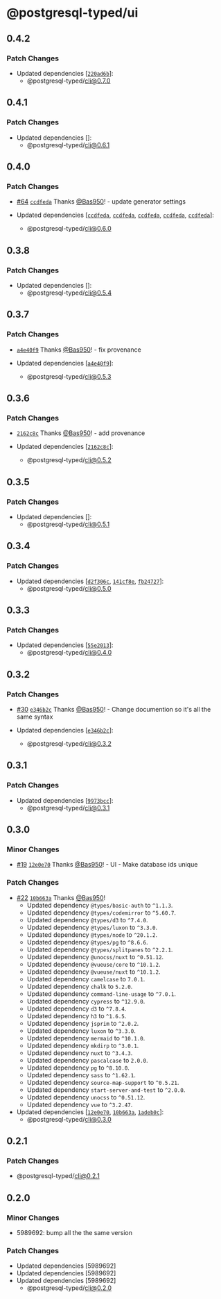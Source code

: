 # @postgresql-typed/ui

## 0.4.2

### Patch Changes

- Updated dependencies [[`220ad6b`](https://github.com/PostgreSQL-Typed/PostgreSQL-Typed/commit/220ad6bc61b8c8c734ec43977cd87eaa0f6db45b)]:
  - @postgresql-typed/cli@0.7.0

## 0.4.1

### Patch Changes

- Updated dependencies []:
  - @postgresql-typed/cli@0.6.1

## 0.4.0

### Patch Changes

- [#64](https://github.com/PostgreSQL-Typed/PostgreSQL-Typed/pull/64) [`ccdfeda`](https://github.com/PostgreSQL-Typed/PostgreSQL-Typed/commit/ccdfeda0889527bf1b20f5376f53f31cdd02ec4f) Thanks [@Bas950](https://github.com/Bas950)! - update generator settings

- Updated dependencies [[`ccdfeda`](https://github.com/PostgreSQL-Typed/PostgreSQL-Typed/commit/ccdfeda0889527bf1b20f5376f53f31cdd02ec4f), [`ccdfeda`](https://github.com/PostgreSQL-Typed/PostgreSQL-Typed/commit/ccdfeda0889527bf1b20f5376f53f31cdd02ec4f), [`ccdfeda`](https://github.com/PostgreSQL-Typed/PostgreSQL-Typed/commit/ccdfeda0889527bf1b20f5376f53f31cdd02ec4f), [`ccdfeda`](https://github.com/PostgreSQL-Typed/PostgreSQL-Typed/commit/ccdfeda0889527bf1b20f5376f53f31cdd02ec4f), [`ccdfeda`](https://github.com/PostgreSQL-Typed/PostgreSQL-Typed/commit/ccdfeda0889527bf1b20f5376f53f31cdd02ec4f)]:
  - @postgresql-typed/cli@0.6.0

## 0.3.8

### Patch Changes

- Updated dependencies []:
  - @postgresql-typed/cli@0.5.4

## 0.3.7

### Patch Changes

- [`a4e40f9`](https://github.com/PostgreSQL-Typed/PostgreSQL-Typed/commit/a4e40f98b56cff64a1cd70d63fd11885c37a2d28) Thanks [@Bas950](https://github.com/Bas950)! - fix provenance

- Updated dependencies [[`a4e40f9`](https://github.com/PostgreSQL-Typed/PostgreSQL-Typed/commit/a4e40f98b56cff64a1cd70d63fd11885c37a2d28)]:
  - @postgresql-typed/cli@0.5.3

## 0.3.6

### Patch Changes

- [`2162c8c`](https://github.com/PostgreSQL-Typed/PostgreSQL-Typed/commit/2162c8c01c68a0e6540fe804e2d3dd891931ed2c) Thanks [@Bas950](https://github.com/Bas950)! - add provenance

- Updated dependencies [[`2162c8c`](https://github.com/PostgreSQL-Typed/PostgreSQL-Typed/commit/2162c8c01c68a0e6540fe804e2d3dd891931ed2c)]:
  - @postgresql-typed/cli@0.5.2

## 0.3.5

### Patch Changes

- Updated dependencies []:
  - @postgresql-typed/cli@0.5.1

## 0.3.4

### Patch Changes

- Updated dependencies [[`d2f306c`](https://github.com/PostgreSQL-Typed/PostgreSQL-Typed/commit/d2f306cb908d86d4615195949f9fbcb1e8ab0e97), [`141cf8e`](https://github.com/PostgreSQL-Typed/PostgreSQL-Typed/commit/141cf8e9c17cdb91ab1c9f5461065c0b3b75e48c), [`fb24727`](https://github.com/PostgreSQL-Typed/PostgreSQL-Typed/commit/fb24727a22126012c8d884735c03f8eec4791315)]:
  - @postgresql-typed/cli@0.5.0

## 0.3.3

### Patch Changes

- Updated dependencies [[`55e2013`](https://github.com/PostgreSQL-Typed/PostgreSQL-Typed/commit/55e201338a0283bfee5208bbc07bf7613a00f8f9)]:
  - @postgresql-typed/cli@0.4.0

## 0.3.2

### Patch Changes

- [#30](https://github.com/PostgreSQL-Typed/PostgreSQL-Typed/pull/30) [`e346b2c`](https://github.com/PostgreSQL-Typed/PostgreSQL-Typed/commit/e346b2cb4b7b6a35bb44ac14506640385264b52e) Thanks [@Bas950](https://github.com/Bas950)! - Change documention so it's all the same syntax

- Updated dependencies [[`e346b2c`](https://github.com/PostgreSQL-Typed/PostgreSQL-Typed/commit/e346b2cb4b7b6a35bb44ac14506640385264b52e)]:
  - @postgresql-typed/cli@0.3.2

## 0.3.1

### Patch Changes

- Updated dependencies [[`9973bcc`](https://github.com/PostgreSQL-Typed/PostgreSQL-Typed/commit/9973bcc9a8c3ce26a980d099d920e7460b147481)]:
  - @postgresql-typed/cli@0.3.1

## 0.3.0

### Minor Changes

- [#19](https://github.com/PostgreSQL-Typed/PostgreSQL-Typed/pull/19) [`12e0e70`](https://github.com/PostgreSQL-Typed/PostgreSQL-Typed/commit/12e0e70679c7e980848bebbb6b08240a69106d2d) Thanks [@Bas950](https://github.com/Bas950)! - UI - Make database ids unique

### Patch Changes

- [#22](https://github.com/PostgreSQL-Typed/PostgreSQL-Typed/pull/22) [`10b663a`](https://github.com/PostgreSQL-Typed/PostgreSQL-Typed/commit/10b663a1631b81cdfca2a2da61512d8880807cf3) Thanks [@Bas950](https://github.com/Bas950)!
  - Updated dependency `@types/basic-auth` to `^1.1.3`.
  - Updated dependency `@types/codemirror` to `^5.60.7`.
  - Updated dependency `@types/d3` to `^7.4.0`.
  - Updated dependency `@types/luxon` to `^3.3.0`.
  - Updated dependency `@types/node` to `^20.1.2`.
  - Updated dependency `@types/pg` to `^8.6.6`.
  - Updated dependency `@types/splitpanes` to `^2.2.1`.
  - Updated dependency `@unocss/nuxt` to `^0.51.12`.
  - Updated dependency `@vueuse/core` to `^10.1.2`.
  - Updated dependency `@vueuse/nuxt` to `^10.1.2`.
  - Updated dependency `camelcase` to `7.0.1`.
  - Updated dependency `chalk` to `5.2.0`.
  - Updated dependency `command-line-usage` to `^7.0.1`.
  - Updated dependency `cypress` to `^12.9.0`.
  - Updated dependency `d3` to `^7.8.4`.
  - Updated dependency `h3` to `^1.6.5`.
  - Updated dependency `jsprim` to `^2.0.2`.
  - Updated dependency `luxon` to `^3.3.0`.
  - Updated dependency `mermaid` to `^10.1.0`.
  - Updated dependency `mkdirp` to `^3.0.1`.
  - Updated dependency `nuxt` to `^3.4.3`.
  - Updated dependency `pascalcase` to `2.0.0`.
  - Updated dependency `pg` to `^8.10.0`.
  - Updated dependency `sass` to `^1.62.1`.
  - Updated dependency `source-map-support` to `^0.5.21`.
  - Updated dependency `start-server-and-test` to `^2.0.0`.
  - Updated dependency `unocss` to `^0.51.12`.
  - Updated dependency `vue` to `^3.2.47`.
- Updated dependencies [[`12e0e70`](https://github.com/PostgreSQL-Typed/PostgreSQL-Typed/commit/12e0e70679c7e980848bebbb6b08240a69106d2d), [`10b663a`](https://github.com/PostgreSQL-Typed/PostgreSQL-Typed/commit/10b663a1631b81cdfca2a2da61512d8880807cf3), [`1adeb0c`](https://github.com/PostgreSQL-Typed/PostgreSQL-Typed/commit/1adeb0cda9852d193aa4b6807d039808f533affe)]:
  - @postgresql-typed/cli@0.3.0

## 0.2.1

### Patch Changes

- @postgresql-typed/cli@0.2.1

## 0.2.0

### Minor Changes

- 5989692: bump all the the same version

### Patch Changes

- Updated dependencies [5989692]
- Updated dependencies [5989692]
- Updated dependencies [5989692]
  - @postgresql-typed/cli@0.2.0
